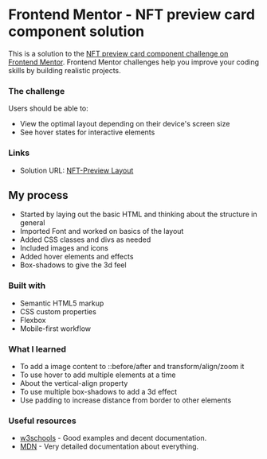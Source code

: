 # Frontend Mentor - NFT preview card component solution

This is a solution to the [NFT preview card component challenge on Frontend Mentor](https://www.frontendmentor.io/challenges/nft-preview-card-component-SbdUL_w0U). Frontend Mentor challenges help you improve your coding skills by building realistic projects. 

### The challenge

Users should be able to:

- View the optimal layout depending on their device's screen size
- See hover states for interactive elements

### Links

- Solution URL: [NFT-Preview Layout](https://nft-preview-layout.netlify.app/)

## My process

- Started by laying out the basic HTML and thinking about the structure in general
- Imported Font and worked on basics of the layout
- Added CSS classes and divs as needed
- Included images and icons
- Added hover elements and effects
- Box-shadows to give the 3d feel

### Built with

- Semantic HTML5 markup
- CSS custom properties
- Flexbox
- Mobile-first workflow

### What I learned

- To add a image content to ::before/after and transform/align/zoom it
- To use hover to add multiple elements at a time
- About the vertical-align property
- To use multiple box-shadows to add a 3d effect
- Use padding to increase distance from border to other elements

### Useful resources

- [w3schools](https://www.w3schools.com/) - Good examples and decent documentation.
- [MDN](https://developer.mozilla.org/en-US/) - Very detailed documentation about everything.
